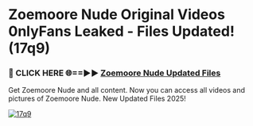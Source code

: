 # Zoemoore Nude Original Videos 0nlyFans Leaked - Files Updated! (17q9)

<h3>🔴 CLICK HERE 🌐==►► <a href="https://tinyurl.com/yrmya6cz" rel="nofollow">Zoemoore Nude Updated Files</a></h3>

Get Zoemoore Nude and all content. Now you can access all videos and pictures of Zoemoore Nude. New Updated Files 2025!

[![17q9](https://i.imgur.com/FMdXYCs.gif)](https://tinyurl.com/yrmya6cz)
